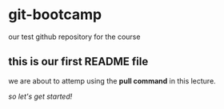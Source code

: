 # git-bootcamp
our test github repository for the course
## this is our first README file
we are about to attemp using the **pull command** in this lecture.

*so let's get started!*
